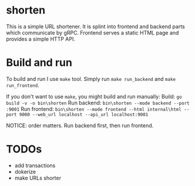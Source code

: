 # shorten
This is a simple URL shortener. It is splint into frontend and backend parts which communicate by gRPC.
Frontend serves a static HTML page and provides a simple HTTP API. 

# Build and run
To build and run I use `make` tool. Simply run `make run_backend` and `make run_frontend`.

If you don't want to use `make`, you might build and run manually:
Build: `go build -v -o bin\shorten`
Run backend: `bin\shorten --mode backend --port :9001`
Run frontend: `bin\shorten --mode frontend --html internal\html --port 9000 --web_url localhost --api_url localhost:9001`

NOTICE: order matters. Run backend first, then run frontend.

# TODOs
- add transactions
- dokerize
- make URLs shorter
